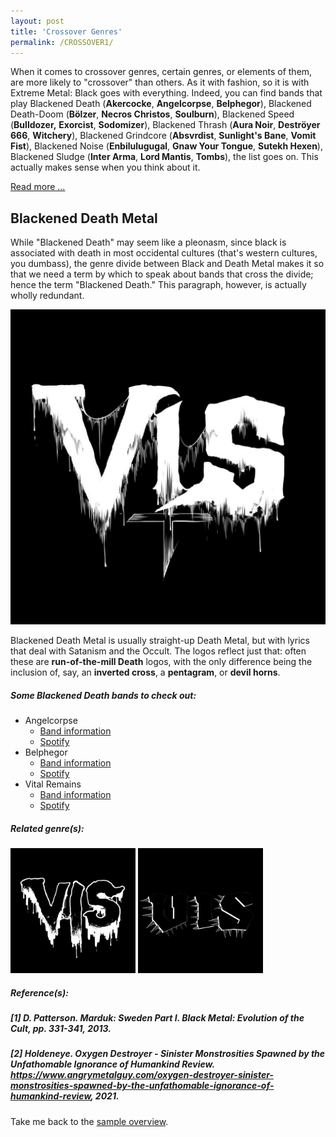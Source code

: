 ```yaml
---
layout: post
title: 'Crossover Genres'
permalink: /CROSSOVER1/
---
```

When it comes to crossover genres, certain genres, or elements of them, are more likely to "crossover" than others. As it with fashion, so it is with Extreme Metal: Black goes with everything. Indeed, you can find bands that play Blackened Death (**Akercocke**, **Angelcorpse**, **Belphegor**), Blackened Death-Doom (**Bölzer**, **Necros Christos**, **Soulburn**), Blackened Speed (**Bulldozer,** **Exorcist**, **Sodomizer**), Blackened Thrash (**Aura Noir**, **Deströyer 666**, **Witchery**), Blackened Grindcore (**Absvrdist**, **Sunlight's Bane**, **Vomit Fist**), Blackened Noise (**Enbilulugugal**, **Gnaw Your Tongue**, **Sutekh Hexen**), Blackened Sludge (**Inter Arma**, **Lord Mantis**, **Tombs**), the list goes on. This actually makes sense when you think about it. 

<script type="text/javascript">
    function toggle_visibility(id) {
       var e = document.getElementById(id);
       if(e.style.display == 'none')
          e.style.display = 'block';
       else
          e.style.display = 'none';
    }
</script>
<a href="#bar" name="bar" onclick="toggle_visibility('foo');">Read more ...</a>
<div id="foo" style="display:none;">

As has been said above, from the mid-1980s onward and especially in the early-1990s, Black Metal as a genre was obsessed with Satanic imagery in lyrics and therefore often used synonymously to "Satanic Metal" by fans and artists alike because to many of them it really was all about devil worship.<sup>1</sup> Furthermore, a string of church arsons in Norway and incidents of grave robbery throughout Europe -- even in the heart of Heerlen, a small city in the south of the Netherlands --, were not unknown after the emergence of the scene, and all contributed to the cementing of the label and stereotype of "Satanic Metal" in the public conscience.
<br><br>
But of course, no genre holds or can hold a monopoly on the practice of Satanism or any religion. And indeed, plenty of musicians and artists outside of the Black Metal scene are (and have been) sort of interested and entrenched in these things. But the label has stuck, and so now we use "Blackened" as an "adjective-predicate," or a shorthand, for specific non-Black Metal bands and genres that deal on some level with the Occult. 
<br><br>
This doesn't quite work with other genres. The term "Deathened," for example, isn't a generally accepted term. Which is not to say there are no Death Metal-influenced crossover genres; it's just that in these cases, "Death" is used as an adjective or as a limiting genitive. There's Death-Doom, for example, which can be considered as practically a genre in itself and which will be discussed below. 
<br><br>
<strong>Update</strong>: I could be wrong here. I just googled it and, well -- one review at AngryMetalGuy.com talks about the Deathened Thrash of <strong>Morbid Saint</strong> and Thrashened Death of <strong>Morbid Angel</strong>.<sup>2</sup> [The bold is mine, G.]
<br><br>
Another example would be Deathrash (<strong>The Crown</strong>, <strong>Legion of the Damned</strong>, <strong>Mortification</strong>). Here I'd say the crossover has more to do with music than the lyrical themes. What's more, one could even go so far as to claim that in this specific case, it's not so much a crossover from one genre to another but just a normal result of "genre-adjacency." After all, Death Metal didn't emerge in isolation, but developed in part out of Thrash in the mid-1980s, and so naturally some bands will fall somewhere on the spectrum between the two. Which is probably why you won't ever hear anyone use the term "Deathtrash." 
<br><br>
And then there's Death 'n' Roll (<strong>The Cumshots</strong>, <strong>Entombed A.D.</strong>, <strong>Helltrain</strong>), which combines Death Metal's trademark vocals and distorted and down-tuned guitars with elements of 1970s Hard Rock. 
<br><br>
</div>

## Blackened Death Metal
While "Blackened Death" may seem like a pleonasm, since black is associated with death in most occidental cultures (that's western cultures, you dumbass), the genre divide between Black and Death Metal makes it so that we need a term by which to speak about bands that cross the divide; hence the term "Blackened Death." This paragraph, however, is actually wholly redundant.

![Blackened Death](..\assets\img\projects\proj-9\blackeneddeath.jpg)

Blackened Death Metal is usually straight-up Death Metal, but with lyrics that deal with Satanism and the Occult. The logos reflect just that: often these are **run-of-the-mill Death** logos, with the only difference being the inclusion of, say, an **inverted cross**, a **pentagram**, or **devil horns**.

##### Some Blackened Death bands to check out:

<ul>
<li>Angelcorpse
<ul>
<li><a href="https://www.metal-archives.com/bands/Angelcorpse/897" target="_blank" rel="noopener"><span>Band information</span></a></li>
<li><a href="https://open.spotify.com/track/1mcPxhpBCBw6BhnqUgMb5h?si=e049397fc4904c3b" target="_blank" rel="noopener"><span>Spotify</span></a></li>
</ul>
</li>

<li>Belphegor
<ul>
<li><a href="https://www.metal-archives.com/bands/Belphegor/1952" target="_blank" rel="noopener"><span>Band information</span></a></li>
<li><a href="https://open.spotify.com/track/3M5YJLUznJzmrGIAlI3nqe?si=6785db5366f74f8c" target="_blank" rel="noopener"><span>Spotify</span></a></li>
</ul>
</li>

<li>Vital Remains
<ul>
<li><a href="https://www.metal-archives.com/bands/Vital_Remains/720" target="_blank" rel="noopener"><span>Band information</span></a></li>
<li><a href="https://open.spotify.com/track/1dEtXRznHGSyWNwmpmKXWn?si=15265ece39b14a59" target="_blank" rel="noopener"><span>Spotify</span></a></li>
</ul>
</li>
</ul>

##### Related genre(s):
[<img src="..\assets\img\projects\proj-9\brutal.jpg" alt="Death Metal" width=200 >](/DEATHMETAL/)
[<img src="..\assets\img\projects\proj-9\war.jpg" alt="War Metal" width=200 >](/WARMETAL)

##### Reference(s):
##### [1] D. Patterson. Marduk: Sweden Part I. *Black Metal: Evolution of the Cult*, pp. 331-341, 2013.
##### [2] Holdeneye. Oxygen Destroyer - Sinister Monstrosities Spawned by the Unfathomable Ignorance of Humankind Review. https://www.angrymetalguy.com/oxygen-destroyer-sinister-monstrosities-spawned-by-the-unfathomable-ignorance-of-humankind-review, 2021.

Take me back to the [sample overview](../projects/proj-8).
